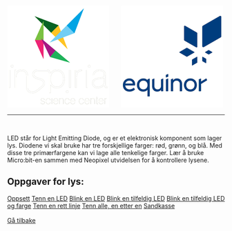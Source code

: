 ![Inspiria](logo/logo_72_hvit.png)  &nbsp; &nbsp; &nbsp;   ![Equinor](logo/equinor_72_blue.png)


------------------------------------------------------
<div class="site"></div>
<br>

LED står for Light Emitting Diode, og er et elektronisk komponent som lager lys. Diodene vi skal bruke har tre forskjellige farger: rød, grønn, og blå. Med disse tre primærfargene kan vi lage alle tenkelige farger. Lær å bruke Micro:bit-en sammen med Neopixel utvidelsen for å kontrollere lysene.

## Oppgaver for lys:

<div class="lyscontainer">
  <a class="lysbutton1" href="/splash/configlys.html">Oppsett</a>
  <a class="lysbutton2" href="https://makecode.microbit.org/#tutorial:https://github.com/8gywce293pcg/rgb-matrix-single-led">Tenn en LED</a>
  <a class="lysbutton3" href="https://makecode.microbit.org/#tutorial:https://github.com/8gywce293pcg/rgb-matrix-single-blink-led">Blink en LED</a>
  <a class="lysbutton4" href="https://makecode.microbit.org/#tutorial:https://github.com/8gywce293pcg/rgb-matrix-single-tilfeldig-blink-led">Blink en tilfeldig LED</a>
  <a class="lysbutton5" href="https://makecode.microbit.org/#tutorial:https://github.com/8gywce293pcg/rgb-matrix-4-tilfeldig-led-og-farge">Blink en tilfeldig LED og farge</a>
  <a class="lysbutton6" href="https://makecode.microbit.org/#tutorial:https://github.com/8gywce293pcg/rgb-matrix-rett-linje">Tenn en rett linje</a>
  <a class="lysbutton7" href="https://makecode.microbit.org/#tutorial:https://github.com/8gywce293pcg/rgb-matrix-en-etter-en-alle">Tenn alle, en etter en</a>
  <a class="lysbutton8" href="https://makecode.microbit.org/#tutorial:https://github.com/8gywce293pcg/rgb-matrix-sandbox/Tutorial">Sandkasse</a>
</div>

<br>
<a class="homebutton" href="/splash/index.html">Gå tilbake</a>

